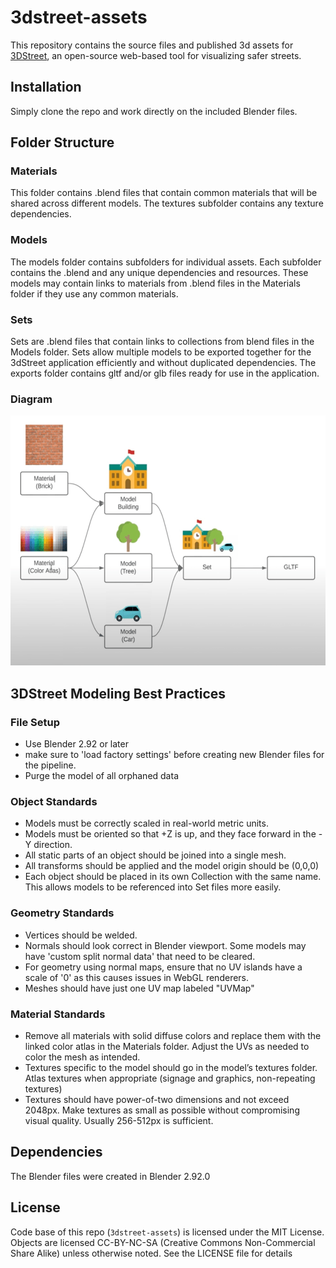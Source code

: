 # 3dstreet-assets
This repository contains the source files and published 3d assets for [3DStreet](https://www.3d.st/), an open-source web-based tool for visualizing safer streets.

## Installation
Simply clone the repo and work directly on the included Blender files.

## Folder Structure

### Materials
This folder contains .blend files that contain common materials that will be shared across different models. The textures subfolder contains any texture dependencies.

### Models
The models folder contains subfolders for individual assets. Each subfolder contains the .blend and any unique dependencies and resources. These models may contain links to materials from .blend files in the Materials folder if they use any common materials.

### Sets
Sets are .blend files that contain links to collections from blend files in the Models folder. Sets allow multiple models to be exported together for the 3dStreet application efficiently and without duplicated dependencies. The exports folder contains gltf and/or glb files ready for use in the application.

### Diagram
<img src="diagram.png" height="400" />

## 3DStreet Modeling Best Practices

### File Setup
* Use Blender 2.92 or later
* make sure to 'load factory settings' before creating new Blender files for the pipeline.
* Purge the model of all orphaned data 

### Object Standards
* Models must be correctly scaled in real-world metric units.
* Models must be oriented so that +Z is up, and they face forward in the -Y direction.
* All static parts of an object should be joined into a single mesh.
* All transforms should be applied and the model origin should be (0,0,0)
* Each object should be placed in its own Collection with the same name. This allows models to be referenced into Set files more easily.

### Geometry Standards
* Vertices should be welded.
* Normals should look correct in Blender viewport. Some models may have 'custom split normal data' that need to be cleared.
* For geometry using normal maps, ensure that no UV islands have a scale of '0' as this causes issues in WebGL renderers.
* Meshes should have just one UV map labeled "UVMap"

### Material Standards
* Remove all materials with solid diffuse colors and replace them with the linked color atlas in the Materials folder. Adjust the UVs as needed to color the mesh as intended.
* Textures specific to the model should go in the model’s textures folder. Atlas textures when appropriate (signage and graphics, non-repeating textures)
* Textures should have power-of-two dimensions and not exceed 2048px. Make textures as small as possible without compromising visual quality. Usually 256-512px is sufficient.

## Dependencies
The Blender files were created in Blender 2.92.0

## License
Code base of this repo (`3dstreet-assets`) is licensed under the MIT License. Objects are licensed CC-BY-NC-SA (Creative Commons Non-Commercial Share Alike) unless otherwise noted. See the LICENSE file for details

